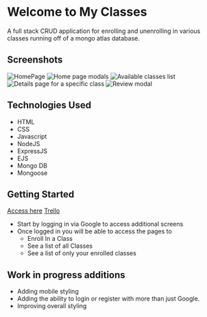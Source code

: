 # **Welcome to My Classes**
A full stack CRUD application for enrolling and unenrolling in various classes running off of a mongo atlas database.
## Screenshots
![HomePage](https://i.imgur.com/dPxP9wA.png)
![Home page modals](https://i.imgur.com/b9VO319.png)
![Available classes list](https://i.imgur.com/AhNJ5Px.png)
![Details page for a specific class](https://i.imgur.com/cG9EVEL.png)
![Review modal](https://i.imgur.com/XV9kv2W.png)
## Technologies Used
   - HTML 
   - CSS
   - Javascript
   - NodeJS
   - ExpressJS
   - EJS
   - Mongo DB
   - Mongoose
## Getting Started
[Access here](https://sei-classes.herokuapp.com/)
[Trello](https://trello.com/b/GlOTASTa/project-2)
- Start by logging in via Google to access additional screens
- Once logged in you will be able to access the pages to 
   - Enroll In a Class 
   - See a list of all Classes 
   - See a list of only your enrolled classes
## Work in progress additions
   - Adding mobile styling
   - Adding the ability to login or register with more than just Google.
   - Improving overall styling
